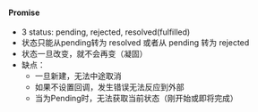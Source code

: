 #### Promise
* 3 status:  pending, rejected, resolved(fulfilled)
* 状态只能从pending转为 resolved 或者从 pending 转为 rejected
* 状态一旦改变，就不会再变（凝固）
* 缺点：
  * 一旦新建，无法中途取消
  * 如果不设置回调，发生错误无法反应到外部
  * 当为Pending时，无法获取当前状态（刚开始或即将完成）
